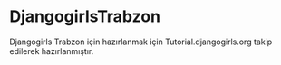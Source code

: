 # DjangogirlsTrabzon
Djangogirls Trabzon için hazırlanmak için Tutorial.djangogirls.org takip edilerek hazırlanmıştır.
